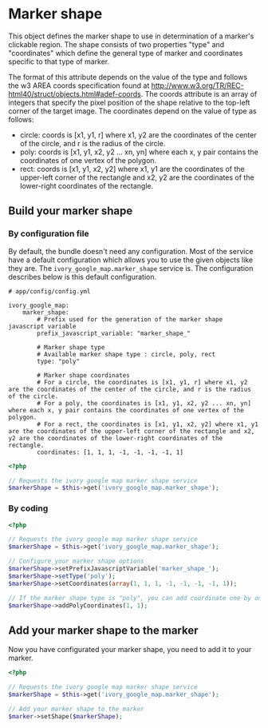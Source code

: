 # Marker shape

This object defines the marker shape to use in determination of a marker's clickable region. 
The shape consists of two properties "type" and "coordinates" which define the general type of marker and coordinates specific to that type of marker.

The format of this attribute depends on the value of the type and follows the w3 AREA coords specification found at http://www.w3.org/TR/REC-html40/struct/objects.html#adef-coords. 
The coords attribute is an array of integers that specify the pixel position of the shape relative to the top-left corner of the target image. 
The coordinates depend on the value of type as follows: 

  - circle: coords is [x1, y1, r] where x1, y2 are the coordinates of the center of the circle, and r is the radius of the circle. 
  - poly: coords is [x1, y1, x2, y2 ... xn, yn] where each x, y pair contains the coordinates of one vertex of the polygon. 
  - rect: coords is [x1, y1, x2, y2] where x1, y1 are the coordinates of the upper-left corner of the rectangle and x2, y2 are the coordinates of the lower-right coordinates of the rectangle.

## Build your marker shape

### By configuration file

By default, the bundle doesn't need any configuration. Most of the service have a default configuration which allows you to use the given objects like they are.
The ``ivory_google_map.marker_shape`` service is. The configuration describes below is this default configuration.

```
# app/config/config.yml

ivory_google_map:
    marker_shape:
        # Prefix used for the generation of the marker shape javascript variable
        prefix_javascript_variable: "marker_shape_"

        # Marker shape type
        # Available marker shape type : circle, poly, rect
        type: "poly"

        # Marker shape coordinates
        # For a circle, the coordinates is [x1, y1, r] where x1, y2 are the coordinates of the center of the circle, and r is the radius of the circle. 
        # For a poly, the coordinates is [x1, y1, x2, y2 ... xn, yn] where each x, y pair contains the coordinates of one vertex of the polygon. 
        # For a rect, the coordinates is [x1, y1, x2, y2] where x1, y1 are the coordinates of the upper-left corner of the rectangle and x2, y2 are the coordinates of the lower-right coordinates of the rectangle.
        coordinates: [1, 1, 1, -1, -1, -1, -1, 1]
```

``` php
<?php

// Requests the ivory google map marker shape service
$markerShape = $this->get('ivory_google_map.marker_shape');
```

### By coding

``` php
<?php

// Requests the ivory google map marker shape service
$markerShape = $this->get('ivory_google_map.marker_shape');

// Configure your marker shape options
$markerShape->setPrefixJavascriptVariable('marker_shape_');
$markerShape->setType('poly');
$markerShape->setCoordinates(array(1, 1, 1, -1, -1, -1, -1, 1));

// If the marker shape type is "poly", you can add coordinate one by one
$markerShape->addPolyCoordinates(1, 1);
```

## Add your marker shape to the marker

Now you have configurated your marker shape, you need to add it to your marker.

``` php
<?php

// Requests the ivory google map marker shape service
$markerShape = $this->get('ivory_google_map.marker_shape');

// Add your marker shape to the marker
$marker->setShape($markerShape);
```
